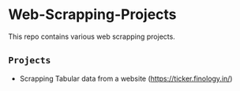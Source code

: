 # Web-Scrapping-Projects

This repo contains various web scrapping projects.

## `Projects`

- Scrapping Tabular data from a website (https://ticker.finology.in/)
